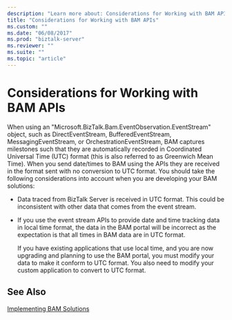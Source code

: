 ```yaml
---
description: "Learn more about: Considerations for Working with BAM APIs"
title: "Considerations for Working with BAM APIs"
ms.custom: ""
ms.date: "06/08/2017"
ms.prod: "biztalk-server"
ms.reviewer: ""
ms.suite: ""
ms.topic: "article"
---
```

# Considerations for Working with BAM APIs
When using an  "Microsoft.BizTalk.Bam.EventObservation.EventStream" object, such as DirectEventStream, BufferedEventStream, MessagingEventStream, or OrchestrationEventStream, BAM captures milestones such that they are automatically recorded in Coordinated Universal Time (UTC) format (this is also referred to as Greenwich Mean Time). When you send date/times to BAM using the APIs they are received in the format sent with no conversion to UTC format. You should take the following considerations into account when you are developing your BAM solutions:  
  
- Data traced from BizTalk Server is received in UTC format. This could be inconsistent with other data that comes from the event stream.  
  
- If you use the event stream APIs to provide date and time tracking data in local time format, the data in the BAM portal will be incorrect as the expectation is that all times in BAM data are in UTC format.  
  
  If you have existing applications that use local time, and you are now upgrading and planning to use the BAM portal, you must modify your data to make it conform to UTC format. You also need to modify your custom application to convert to UTC format.  
  
## See Also  
 [Implementing BAM Solutions](../core/implementing-bam-solutions.md)
